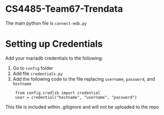 # CS4485-Team67-Trendata

The main python file is `connect-mdb.py`

# Setting up Credentials

Add your mariadb credentials to the following:

1. Go to `config` folder
2. Add file `credentials.py`
3. Add the following code to the file replacing `username`, `password`, and `hostname`
   ```
    from config.credlib import credential
    user = credential("hostname", "username", "password")
   ```

This file is included within .gitignore and will not be uploaded to the repo
